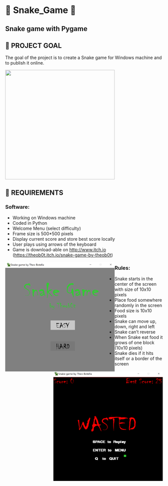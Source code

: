 # :snake: Snake_Game :snake:
## Snake game with Pygame

## :dart: PROJECT GOAL
The goal of the project is to create a Snake game for Windows machine and to publish it online. 

<img src="./data/snake_gif.gif" width="350" height="350" align="center">

## :memo: REQUIREMENTS

### Software:
-	Working on Windows machine
-	Coded in Python
-	Welcome Menu (select difficulty)
-	Frame size is 500*500 pixels
-	Display current score and store best score locally
-	User plays using arrows of the keyboard
-	Game is download-able on http://www.itch.io <br> (https://theob0t.itch.io/snake-game-by-theob0t)

<img src="./data/screen_menu.png" alt="alt text" width="350" height="350" align="left">
<img src="./data/screen_wasted.png" alt="alt text" width="350" height="350" align="right">


### Rules:
-	Snake starts in the center of the screen with size of 10x10 pixels
-	Place food somewhere randomly in the screen
-	Food size is 10x10 pixels
-	Snake can move up, down, right and left
-	Snake can’t reverse
-	When Snake eat food it grows of one block (10x10 pixels)
-	Snake dies if it hits itself or a border of the screen
